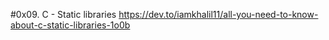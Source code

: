 #0x09. C - Static libraries
https://dev.to/iamkhalil11/all-you-need-to-know-about-c-static-libraries-1o0b
